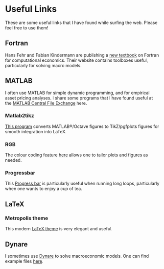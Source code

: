 # Useful Links

These are some useful links that I have found while surfing the web. Please feel free to use them!

## Fortran

Hans Fehr and Fabian Kindermann are publishing a [new textbook](https://www.ce-fortran.com/) on Fortran for computational economics. Their website contains toolboxes useful, particularly for solving macro models.

## MATLAB

I often use MATLAB for simple dynamic programming, and for empirical asset pricing analyses. I share some programs that I have found useful at the [MATLAB Central File Exchange](https://www.mathworks.com/matlabcentral/fileexchange/) here.

### Matlab2tikz

[This program](https://www.mathworks.com/matlabcentral/fileexchange/22022-matlab2tikz-matlab2tikz) converts MATLAB®/Octave figures to TikZ/pgfplots figures for smooth integration into LaTeX.

### RGB

The colour coding feature [here](https://www.mathworks.com/matlabcentral/fileexchange/46872-intuitive-rgb-color-values-from-xkcd) allows one to tailor plots and figures as needed.

### Progressbar

This [Progress bar](https://www.mathworks.com/matlabcentral/fileexchange/6922-progressbar) is particularly useful when running long loops, particularly when one wants to enjoy a cup of tea.

## LaTeX

### Metropolis theme

This modern [LaTeX theme](https://github.com/matze/mtheme) is very elegant and useful.

## Dynare

I sometimes use [Dynare](http://www.dynare.org/) to solve macroeconomic models. One can find example files [here](http://www.dynare.org/documentation-and-support/examples).